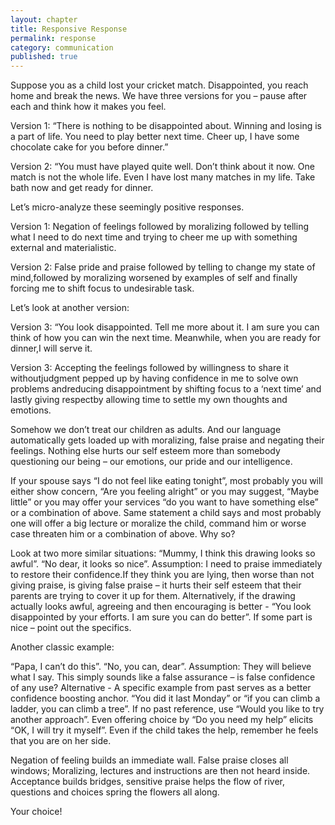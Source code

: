 ```yaml
---
layout: chapter
title: Responsive Response
permalink: response
category: communication
published: true
---
```


Suppose you as a child lost your cricket match. Disappointed, you reach home and break the news. We have three versions for you – pause after each and think how it makes you feel.

Version 1: “There is nothing to be disappointed about. Winning and losing is a part of life. You need to play better next time. Cheer up, I have some chocolate cake for you before dinner.”

Version 2: “You must have played quite well. Don’t think about it now. One match is not the whole life. Even I have lost many matches in my life. Take bath now and get ready for dinner.

Let’s micro-analyze these seemingly positive responses.

Version 1: Negation of feelings followed by moralizing followed by telling what I need to do next time and trying to cheer me up with something external and materialistic.

Version 2: False pride and praise followed by telling to change my state of mind,followed by moralizing worsened by examples of self and finally forcing me to shift focus to undesirable task.

Let’s look at another version:

Version 3: “You look disappointed. Tell me more about it. I am sure you can think of how you can win the next time. Meanwhile, when you are ready for dinner,I will serve it.

Version 3: Accepting the feelings followed by willingness to share it withoutjudgment pepped up by having confidence in me to solve own problems andreducing disappointment by shifting focus to a ‘next time’ and lastly giving respectby allowing time to settle my own thoughts and emotions.

Somehow we don’t treat our children as adults. And our language automatically gets loaded up with moralizing, false praise and negating their feelings. Nothing else hurts our self esteem more than somebody questioning our being – our emotions, our pride and our intelligence.

If your spouse says “I do not feel like eating tonight”, most probably you will either show concern, “Are you feeling alright” or you may suggest, “Maybe little” or you may offer your services “do you want to have something else” or a combination of above.
Same statement a child says and most probably one will offer a big lecture or moralize the child, command him or worse case threaten him or a combination of above. Why so?

Look at two more similar situations:
“Mummy, I think this drawing looks so awful”. “No dear, it looks so nice”. Assumption: I need to praise immediately to restore their confidence.If they think you are lying, then worse than not giving praise, is giving false praise – it hurts their self esteem that their parents are trying to cover it up for them. Alternatively, if the drawing actually looks awful, agreeing and then encouraging is better - “You look disappointed by your efforts. I am sure you can do better”. If some part is nice – point out the specifics.

Another classic example:

“Papa, I can’t do this”. “No, you can, dear”. Assumption: They will believe what I say. This simply sounds like a false assurance – is false confidence of any use? Alternative - A specific example from past serves as a better confidence boosting anchor. “You did it last Monday” or “if you can climb a ladder, you can climb a tree”. If no past reference, use “Would you like to try another approach”. Even offering choice by “Do you need my help” elicits “OK, I will try it myself”. Even if the child takes the help, remember he feels that you are on her side.

Negation of feeling builds an immediate wall. False praise closes all windows; Moralizing, lectures and instructions are then not heard inside. Acceptance builds bridges, sensitive praise helps the flow of river, questions and choices spring the flowers all along.

Your choice!